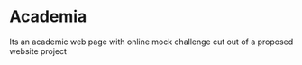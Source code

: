 # Academia
Its an academic web page with online mock challenge cut out of a proposed website project
